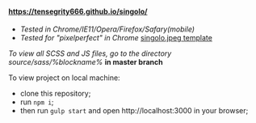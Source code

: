 #### https://tensegrity666.github.io/singolo/

* _Tested in Chrome/IE11/Opera/Firefox/Safary(mobile)_
* _Tested for "pixelperfect" in Chrome_ [singolo.jpeg template](https://github.com/rolling-scopes-school/tasks/blob/master/tasks/markups/level-2/singolo/singolo.jpg)

_To view all SCSS and JS files, go to the directory source/sass/%blockname%_ __in master branch__


To view project on local machine:
* clone this repository;
* run ``npm i``;
* then run ``gulp start`` and open http://localhost:3000 in your browser;
